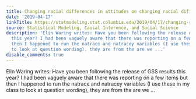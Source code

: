 ```yaml
---
title: Changing racial differences in attitudes on changing racial differences
date: '2019-04-17'
linkTitle: https://statmodeling.stat.columbia.edu/2019/04/17/changing-racial-differences-in-attitudes-on-changing-racial-differences/
source: Statistical Modeling, Causal Inference, and Social Science
description: 'Elin Waring writes: Have you been following the release of GSS results
  this year? I had been vaguely aware that there was reporting on a few items but
  then I happened to run the natrace and natracey variables (I use these in my class
  to look at question wording), they are from the are we ...'
disable_comments: true
---
```

Elin Waring writes: Have you been following the release of GSS results this year? I had been vaguely aware that there was reporting on a few items but then I happened to run the natrace and natracey variables (I use these in my class to look at question wording), they are from the are we ...